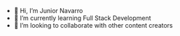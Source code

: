 - 👋 Hi, I’m Junior Navarro 
- 🌱 I’m currently learning Full Stack Development 
- 💞️ I’m looking to collaborate with other content creators

<!---
CNavarroJr/CNavarroJr is a ✨ special ✨ repository because its `README.md` (this file) appears on your GitHub profile.
You can click the Preview link to take a look at your changes.
--->
